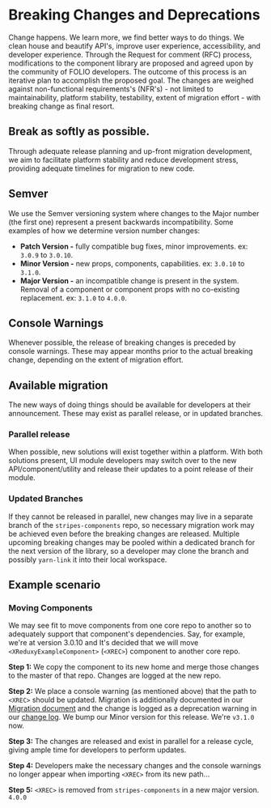 # Breaking Changes and Deprecations
Change happens. We learn more, we find better ways to do things. We clean house and beautify API's, improve user experience, accessibility, and developer experience. 
Through the Request for comment (RFC) process, modifications to the component library are proposed and agreed upon by the community of FOLIO developers. The outcome of this process is an iterative plan to accomplish the proposed goal. The changes are weighed against non-functional requirements's (NFR's) - not limited to maintainability, platform stability, testability, extent of migration effort - with breaking change as final resort.
## Break as softly as possible.
Through adequate release planning and up-front migration development, we aim to facilitate platform stability and reduce development stress, providing adequate timelines for migration to new code.
## Semver
We use the Semver versioning system where changes to the Major number (the first one) represent a present backwards incompatibility.
Some examples of how we determine version number changes:
* **Patch Version -** fully compatible bug fixes, minor improvements. ex: `3.0.9` to `3.0.10`.
* **Minor Version -** new props, components, capabilities. ex: `3.0.10` to `3.1.0`.
* **Major Version -** an incompatible change is present in the system. Removal of a component or component props with no co-existing replacement. ex: `3.1.0` to `4.0.0`.
## Console Warnings
Whenever possible, the release of breaking changes is preceded by console warnings. These may appear months prior to the actual breaking change, depending on the extent of migration effort.
## Available migration
The new ways of doing things should be available for developers at their announcement. These may exist as parallel release, or in updated branches.
### Parallel release
When possible, new solutions will exist together within a platform. With both solutions present, UI module developers may switch over to the new API/component/utility and release their updates to a point release of their module.
### Updated Branches
If they cannot be released in parallel, new changes may live in a separate branch of the `stripes-components` repo, so necessary migration work may be achieved even before the breaking changes are released. Multiple upcoming breaking changes may be pooled within a dedicated branch for the next version of the library, so a developer may clone the branch and possibly `yarn-link` it into their local workspace.

## Example scenario
### Moving Components
We may see fit to move components from one core repo to another so to adequately support that component's dependencies. Say, for example, we're at version 3.0.10 and It's decided that we will move `<XReduxyExampleComponent>` (`<XREC>`) component to another core repo.

**Step 1:** We copy the component to its new home and merge those changes to the master of that repo. Changes are logged at the new repo.

**Step 2:** We place a console warning (as mentioned above) that the path to `<XREC>` should be updated. Migration is additionally documented in our [Migration document](MIGRATION.md) and the change is logged as a deprecation warning in our [change log](CHANGELOG.md). We bump our Minor version for this release. We're `v3.1.0` now.

**Step 3:** The changes are released and exist in parallel for a release cycle, giving ample time for developers to perform updates.

**Step 4:** Developers make the necessary changes and the console warnings no longer appear when importing `<XREC>` from its new path...

**Step 5:** `<XREC>` is removed from `stripes-components` in a new major version.  `4.0.0`
